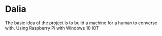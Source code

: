 # Dalia
The basic idea of the project is to build a machine for a human to converse with. Using Raspberry Pi with Windows 10 IOT
